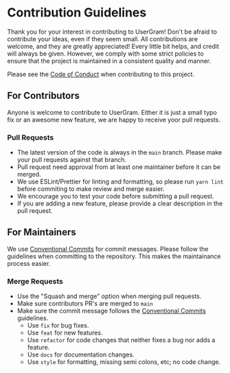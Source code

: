 # Contribution Guidelines

Thank you for your interest in contributing to UserGram! Don't be afraid to contribute your ideas, even if they seem small. All contributions are welcome, and they are greatly appreciated! Every little bit helps, and credit will always be given. However, we comply with some strict policies to ensure that the project is maintained in a consistent quality and manner.

Please see the [Code of Conduct](https://github.com/userbotindo/UserGram/blob/alpha/CODE_OF_CONDUCT.md) when contributing to this project.

## For Contributors

Anyone is welcome to contribute to UserGram. Either it is just a small typo fix or an awesome new feature, we are happy to receive yoor pull requests.

### Pull Requests

-   The latest version of the code is always in the `main` branch. Please make your pull requests against that branch.
-   Pull request need approval from at least one maintainer before it can be merged.
-   We use ESLint/Prettier for linting and formatting, so please run `yarn lint` before commiting to make review and merge easier.
-   We encourage you to test your code before submitting a pull request.
-   If you are adding a new feature, please provide a clear description in the pull request.

## For Maintainers

We use [Conventional Commits](https://www.conventionalcommits.org/en/v1.0.0/) for commit messages. Please follow the guidelines when committing to the repository. This makes the maintainance process easier.

### Merge Requests

-   Use the "Squash and merge" option when merging pull requests.
-   Make sure contributors PR's are merged to `main`
-   Make sure the commit message follows the [Conventional Commits](https://www.conventionalcommits.org/en/v1.0.0/) guidelines.
    -   Use `fix` for bug fixes.
    -   Use `feat` for new features.
    -   Use `refactor` for code changes that neither fixes a bug nor adds a feature.
    -   Use `docs` for documentation changes.
    -   Use `style` for formatting, missing semi colons, etc; no code change.
